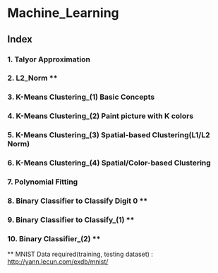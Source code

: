 # Machine_Learning

## Index

### 1.  Talyor Approximation
### 2.  L2_Norm **
### 3.  K-Means Clustering_(1) Basic Concepts
### 4.  K-Means Clustering_(2) Paint picture with K colors
### 5.  K-Means Clustering_(3) Spatial-based Clustering(L1/L2 Norm)
### 6.  K-Means Clustering_(4) Spatial/Color-based Clustering
### 7.  Polynomial Fitting 
### 8.  Binary Classifier to Classify Digit 0 **
### 9.  Binary Classifier to Classify_(1) **
### 10. Binary Classifier_(2) **

** MNIST Data required(training, testing dataset) : http://yann.lecun.com/exdb/mnist/
